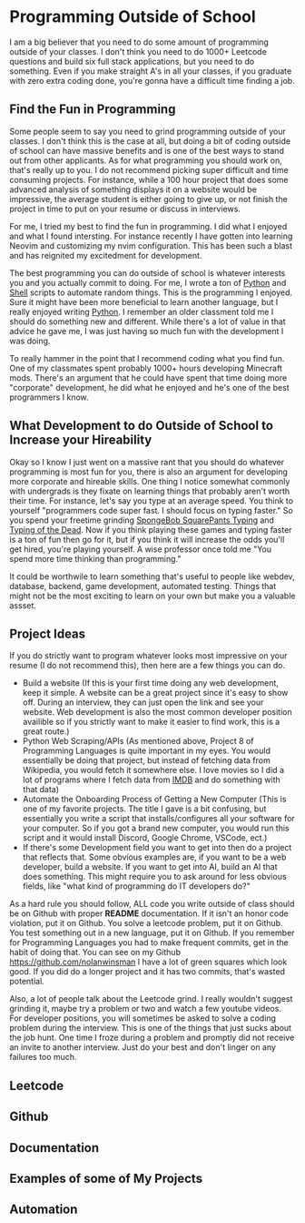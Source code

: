 # Programming Outside of School

I am a big believer that you need to do some amount of programming outside of your classes. I don't think you need to do 1000+ Leetcode questions and build six full stack applications, but you need to do something. Even if you make straight A's in all your classes,
if you graduate with zero extra coding done, you're gonna have a difficult time finding a job.

## Find the Fun in Programming

Some people seem to say you need to grind programming outside of your classes. I don't think this is the case at all, but doing a bit of coding outside of school can have massive benefits and is one of the best ways to stand out from other applicants.
As for what programming you should work on, that's really up to you. I do not recommend picking super difficult and time consuming projects. For instance, while a 100 hour project that does some advanced analysis of something displays it on a website would
be impressive, the average student is either going to give up, or not finish the project in time to put on your resume or discuss in interviews.

For me, I tried my best to find the fun in programming. I did what I enjoyed and what I found intersting. For instance recently I have gotten into learning Neovim and customizing my nvim configuration. This has been such a blast and has reignited my excitedment
for development.

The best programming you can do outside of school is whatever interests you and you actually commit to doing. For me, I wrote a ton of [Python](https://www.python.org/) and [Shell](https://www.tutorialspoint.com/unix/unix-what-is-shell.htm) scripts
to automate random things. This is the programming I enjoyed. Sure it might have been more beneficial to learn another language, but I really enjoyed writing [Python](https://www.python.org/). I remember an older classment told me I should do something new and different.
While there's a lot of value in that advice he gave me, I was just having so much fun with the development I was doing.

To really hammer in the point that I recommend coding what you find fun. One of my classmates spent probably 1000+ hours developing Minecraft mods. There's an argument that he could have spent that time doing more "corporate" development, he did what he enjoyed and
he's one of the best programmers I know.

## What Development to do Outside of School to Increase your Hireability

Okay so I know I just went on a massive rant that you should do whatever programming is most fun for you, there is also an argument for developing more corporate and hireable skills. One thing I notice somewhat commonly with undergrads is they fixate on learning things
that probably aren't worth their time. For instance, let's say you type at an average speed. You think to yourself "programmers code super fast. I should focus on typing faster." So you spend your freetime grinding [SpongeBob SquarePants Typing](https://spongebob.fandom.com/wiki/SpongeBob_SquarePants_Typing)
and [Typing of the Dead](https://en.wikipedia.org/wiki/The_Typing_of_the_Dead). Now if you think playing these games and typing faster is a ton of fun then go for it, but if you think it will increase the odds you'll get hired, you're playing yourself. A wise
professor once told me "You spend more time thinking than programming."

It could be worthwile to learn something that's useful to people like webdev, database, backend, game development, automated testing. Things that might not be the most exciting to learn on your own but make you a valuable assset.

## Project Ideas

If you do strictly want to program whatever looks most impressive on your resume (I do not recommend this), then here are a few things you can do.

- Build a website (If this is your first time doing any web development, keep it simple. A website can be a great project since it's easy to show off. During an interview, they can just open the link and see your website. Web development is also the most common developer position availible so if you strictly want to make it easier to find work, this is a great route.)
- Python Web Scraping/APIs (As mentioned above, Project 8 of Programming Languages is quite important in my eyes. You would essentially be doing that project, but instead of fetching data from Wikipedia, you would fetch it somewhere else. I love movies so I did a lot of programs where I fetch data from [IMDB](https://developer.imdb.com/documentation/api-documentation/) and do something with that data)
- Automate the Onboarding Process of Getting a New Computer (This is one of my favorite projects. The title I gave is a bit confusing, but essentially you write a script that installs/configures all your software for your computer. So if you got a brand new computer, you would run this script and it would install Discord, Google Chrome, VSCode, ect.)
- If there's some Development field you want to get into then do a project that reflects that. Some obvious examples are, if you want to be a web developer, build a website. If you want to get into AI, build an AI that does something. This might require you to ask around for less obvious fields, like "what kind of programming do IT developers do?"

As a hard rule you should follow, ALL code you write outside of class should be on Github with proper **README** documentation. If it isn't an honor code violation, put it on Github. You solve a leetcode problem, put it on Github. You test something out in a new language, put it on Github. If you remember for Programming Languages you had to make frequent commits, get in the habit of doing that. You can see on my Github https://github.com/nolanwinsman I have a lot of green squares which look good. If you did do a longer project and it has two commits, that's wasted potential.

Also, a lot of people talk about the Leetcode grind. I really wouldn't suggest grinding it, maybe try a problem or two and watch a few youtube videos. For developer positions, you will sometimes be asked to solve a coding problem during the interview. This is one of the things that just sucks about the job hunt. One time I froze during a problem and promptly did not receive an invite to another interview. Just do your best and don't linger on any failures too much.

## Leetcode

## Github

## Documentation

## Examples of some of My Projects

## Automation
